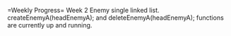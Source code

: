 =Weekly Progress=
Week 2
Enemy single linked list.
createEnemyA(headEnemyA); and deleteEnemyA(headEnemyA); functions are currently up and running.
